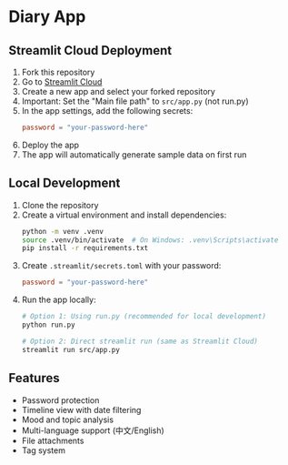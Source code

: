 # Diary App

## Streamlit Cloud Deployment

1. Fork this repository
2. Go to [Streamlit Cloud](https://share.streamlit.io/)
3. Create a new app and select your forked repository
4. Important: Set the "Main file path" to `src/app.py` (not run.py)
5. In the app settings, add the following secrets:
   ```toml
   password = "your-password-here"
   ```
6. Deploy the app
7. The app will automatically generate sample data on first run

## Local Development

1. Clone the repository
2. Create a virtual environment and install dependencies:
   ```bash
   python -m venv .venv
   source .venv/bin/activate  # On Windows: .venv\Scripts\activate
   pip install -r requirements.txt
   ```
3. Create `.streamlit/secrets.toml` with your password:
   ```toml
   password = "your-password-here"
   ```
4. Run the app locally:
   ```bash
   # Option 1: Using run.py (recommended for local development)
   python run.py
   
   # Option 2: Direct streamlit run (same as Streamlit Cloud)
   streamlit run src/app.py
   ```

## Features
- Password protection
- Timeline view with date filtering
- Mood and topic analysis
- Multi-language support (中文/English)
- File attachments
- Tag system

